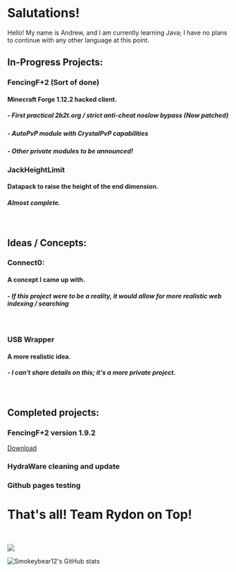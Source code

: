 # Salutations! 

Hello! My name is Andrew, and I am currently learning Java; I have no plans to continue with any other language at this point.

## In-Progress Projects:

### FencingF+2 (Sort of done)
#### Minecraft Forge 1.12.2 hacked client.
##### - First practical 2b2t.org / strict anti-cheat noslow bypass (Now patched)
##### - AutoPvP module with CrystalPvP capabilities
##### - Other private modules to be announced!

### JackHeightLimit
#### Datapack to raise the height of the end dimension.
##### Almost complete.

### 
<br>

## Ideas / Concepts:

### Connect0:

#### A concept I came up with.

##### - If this project were to be a reality, it would allow for more realistic web indexing / searching
<br>

### USB Wrapper
#### A more realistic idea.
##### - I can't share details on this; it's a more private project.
<br>

## Completed projects:
### FencingF+2 version 1.9.2
[Download](https://smokeybear12.github.io/fencingfplus2/v1.9.2)
### HydraWare cleaning and update
### Github pages testing

# That's all! Team Rydon on Top!
<br>

![](https://komarev.com/ghpvc/?username=Smokeybear12&color=green)


![Smokeybear12's GitHub stats](https://github-readme-stats.vercel.app/api?username=Smokeybear12&show_icons=true&theme=tokyonight)
